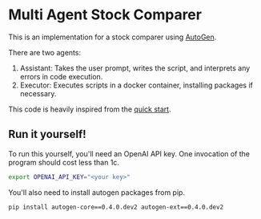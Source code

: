 # Multi Agent Stock Comparer
This is an implementation for a stock comparer using [AutoGen](https://github.com/microsoft/autogen/tree/main).

There are two agents:
1. Assistant: Takes the user prompt, writes the script, and interprets any errors in code execution.
2. Executor: Executes scripts in a docker container, installing packages if necessary.

This code is heavily inspired from the [quick start](https://microsoft.github.io/autogen/0.4.0.dev2//user-guide/core-user-guide/quickstart.html).

## Run it yourself!
To run this yourself, you'll need an OpenAI API key. One invocation of the program should cost less than 1c.

```sh
export OPENAI_API_KEY="<your key>"
```

You'll also need to install autogen packages from pip.
```sh
pip install autogen-core==0.4.0.dev2 autogen-ext==0.4.0.dev2
```